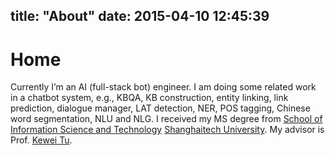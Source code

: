 title: "About"
date: 2015-04-10 12:45:39
---
# Home

Currently I’m an AI (full-stack bot) engineer. I am doing some related work in a chatbot system, e.g., KBQA, KB construction, entity linking, link prediction, dialogue manager, LAT detection, NER, POS tagging, Chinese word segmentation, NLU and  NLG. I received my MS degree from [School of Information Science and Technology](http://www.shanghaitech.edu.cn/eng/) [Shanghaitech University](http://www.shanghaitech.edu.cn/eng/). My advisor is Prof. [Kewei Tu](http://sist.shanghaitech.edu.cn/faculty/tukw/). 

<!--## Email
chushb@shanghaitech.edu.cn

## github
[FrankChu0229](https://github.com/FrankChu0229)

## zhihu
[Frank Chu](https://www.zhihu.com/people/chu-shan-bo)

## Photos with Stephen Boyd in SSDS2015
<div  align="center">    
<img src="/img/photoswithboyd.jpg" width = "300" height = "200" alt="PhotosWithStephenBoyd" align=center />
</div>
-->

<!-- ![photoswithStephen](/img/photoswithboyd.jpg)-->

<!--## Photos with Andrew Yao, Wolfram Burgard, Raja Koduri and Vijay Kumar in SSIST2016

<div  align="center">    
<img src="/img/photoSSIST2016.jpg" width = "300" height = "200" alt="PhotosInSSIST2016" align=center />
</div> 
-->


<!--## Photos about me -->

<!--![photosaboutme](/img/photosaboutme.jpg)-->
